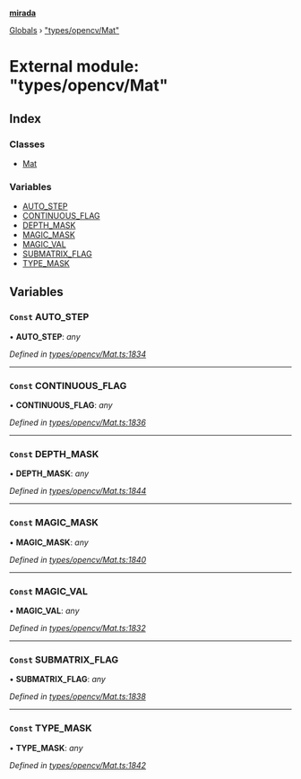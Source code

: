 **[mirada](../README.md)**

[Globals](../README.md) › ["types/opencv/Mat"](_types_opencv_mat_.md)

# External module: "types/opencv/Mat"

## Index

### Classes

* [Mat](../classes/_types_opencv_mat_.mat.md)

### Variables

* [AUTO_STEP](_types_opencv_mat_.md#const-auto_step)
* [CONTINUOUS_FLAG](_types_opencv_mat_.md#const-continuous_flag)
* [DEPTH_MASK](_types_opencv_mat_.md#const-depth_mask)
* [MAGIC_MASK](_types_opencv_mat_.md#const-magic_mask)
* [MAGIC_VAL](_types_opencv_mat_.md#const-magic_val)
* [SUBMATRIX_FLAG](_types_opencv_mat_.md#const-submatrix_flag)
* [TYPE_MASK](_types_opencv_mat_.md#const-type_mask)

## Variables

### `Const` AUTO_STEP

• **AUTO_STEP**: *any*

*Defined in [types/opencv/Mat.ts:1834](https://github.com/cancerberoSgx/mirada/blob/f2ba50d/mirada/src/types/opencv/Mat.ts#L1834)*

___

### `Const` CONTINUOUS_FLAG

• **CONTINUOUS_FLAG**: *any*

*Defined in [types/opencv/Mat.ts:1836](https://github.com/cancerberoSgx/mirada/blob/f2ba50d/mirada/src/types/opencv/Mat.ts#L1836)*

___

### `Const` DEPTH_MASK

• **DEPTH_MASK**: *any*

*Defined in [types/opencv/Mat.ts:1844](https://github.com/cancerberoSgx/mirada/blob/f2ba50d/mirada/src/types/opencv/Mat.ts#L1844)*

___

### `Const` MAGIC_MASK

• **MAGIC_MASK**: *any*

*Defined in [types/opencv/Mat.ts:1840](https://github.com/cancerberoSgx/mirada/blob/f2ba50d/mirada/src/types/opencv/Mat.ts#L1840)*

___

### `Const` MAGIC_VAL

• **MAGIC_VAL**: *any*

*Defined in [types/opencv/Mat.ts:1832](https://github.com/cancerberoSgx/mirada/blob/f2ba50d/mirada/src/types/opencv/Mat.ts#L1832)*

___

### `Const` SUBMATRIX_FLAG

• **SUBMATRIX_FLAG**: *any*

*Defined in [types/opencv/Mat.ts:1838](https://github.com/cancerberoSgx/mirada/blob/f2ba50d/mirada/src/types/opencv/Mat.ts#L1838)*

___

### `Const` TYPE_MASK

• **TYPE_MASK**: *any*

*Defined in [types/opencv/Mat.ts:1842](https://github.com/cancerberoSgx/mirada/blob/f2ba50d/mirada/src/types/opencv/Mat.ts#L1842)*